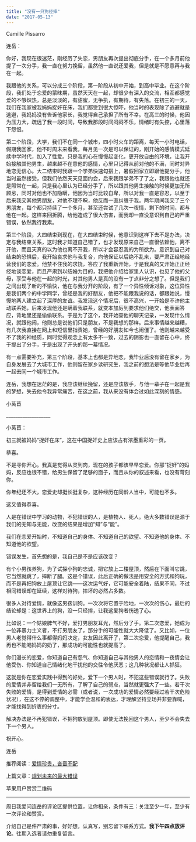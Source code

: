 ```yaml
---
title: "没有一只狗经摔"
date: "2017-05-13"
---
```


Camille Pissarro

连岳：

你好，我现在很迷茫，刚经历了失恋，男朋友再次提出彻底分手，在一个多月前他提了一次分手，我一直在努力挽留，虽然他一直说还爱我，但是就是不愿意再与我在一起。

我跟他的关系，可以分成三个阶段，第一阶段从初中开始，到高中毕业。在这个阶段，我们处于恋爱的蒙昧期，虽然天天在一起，却很少有深入的交流，相互都感觉爱的不够炽热，总是淡淡的，有甜蜜，无争执，有期待，有失落。在初三的一天，我们在我家被我妈妈捉奸在床，我们都受到很大惊吓，他当时的表现除了逃避就是逃避，我妈妈没有告诉他家长，我觉得自己承担了所有不幸。在高三的时候，他因为压力大，疏远了我一段时间，导致我那段时间闷闷不乐，情绪时有失控，心里落下怨恨。

第二个阶段，大学，我们不在同一个城市，四小时火车的距离，每天一小时电话，假期我回家，他不时周末来看我，每月见一次是可以保证的，刚开始的感情模式延续中学时代，加入了性爱。只是我的心在慢慢起变化，更开放自由的环境，让我开始接触其他男生，越来越不在意他的感情，心里只记得从前对他的不满，同时对异地恋无信心。大二结束时我跟一个学弟快速勾搭上，暑假回家立即跟他提分手，他当时虽然接受，但我们依然天天见面约会，后来我跟学弟不了了之，我跟他也就还是照常在一起，只是我心里认为已经分手了，所以跟其他男生接触的时候更加无所顾忌，同时对他也不加隐瞒，他因为当时比较自卑，所以对我一直是容忍，以至于后来我交其他男朋友，对他不理不睬，他反而一直纠缠于我。两年期间我交了三个男朋友，每个都只持续了一个多月，甚至还尝试了几次一夜情，剩下的时间，都与他在一起。这样来回折腾，给他造成了很大伤害，而我却一直没意识到自己的严重错误，依然我行我素。

第三个阶段，大四结束到现在，在大四结束时候，他意识到这样下去不是办法，决定与我结束关系，这时我才知道自己错了，也才发现原来自己一直很依赖他，离不开他，而且天真的以为他也离不开我，所以才会容忍我的为所欲为。意识到自己对结束的恐惧后，我开始哀求他与我复合，向他保证以后绝不乱来，要严肃正经地经营我们的恋爱。他禁不住我的求饶，答应了我重新开始，于是我真的又开始正正经经地谈恋爱，而且严肃到以结婚为目的，我把他介绍给家里人认识，也见了他的父母，享受与他在一起的时光，对其他男人是真的没有一丁点非分之想了。但是我们之间出现了新的不愉快，他在与我分开的阶段，有了一个异性倾诉对象，这位异性是我们两个的中学同学，曾经是我的好朋友，他把不能跟我说的话，都跟她说，慢慢地两人建立起了深厚的友谊。我发现这个情况后，很不高兴，一开始是不许他主动联系她，后来发现他还是瞒着我联系，就变本加厉到要求他们绝交，他表面答应，背地里还是偷偷联系。于是为了这个，我开始查他的聊天记录，一发现什么情况，就跟他闹，他则总是说他们只是朋友，不是我想的那样。后来事情越来越糟，有几次我直接在网上和短信里指责她，曾经的好朋友如今也闹僵了。他则越来越受不了我的神经质，同时觉得观念上有太多不一致，过去的阴影也一直留在心中，终于提出了分手，于是出现了开头的那一幕情况。

有一点需要补充，第三个阶段，基本上也都是异地恋，我毕业后没有留在家乡，为自身发展去了大城市工作，他则留在家乡读研究生，我之前的想法是等他毕业后再一起去同一个城市工作。

连岳，我想在迷茫的是，我应该继续挽留，还是应该放手，与他一辈子在一起是我的梦想，失去他令我异常痛苦，在这之前，我从来没有体会过如此深刻的情感。

小莴苣

\_\_\_\_\_\_\_\_\_\_\_\_\_\_\_\_\_\_\_

小莴苣：

初三就被妈妈“捉奸在床”，这在中国捉奸史上应该占有浓墨重彩的一页。

恭喜。

不是寻你开心。我真是觉得从灵到肉，现在的孩子都该早早恋爱。你那“捉奸”的妈妈，反应也很不错，给男生保留了足够的面子，而且从你的叙述来看，也没有苛刻你。

你年纪还不大，恋爱史却挺长挺复杂，这种经历在同龄人当中，可能也不多。

这又值得恭喜。

人是在错误中学习的动物，不犯错误的人，是植物人、死人。绝大多数错误是源于我们的无知与无能，改变的结果是增加“知”与“能”。

我们在恋爱开始时，不知道自己的身体、不知道自己的欲望、不知道他的身体、不知道他的欲望。

错误发生，首先想的是，我自己是不是应该改变？

有个小男孩养狗，为了试探小狗的忠诚，把它放上二楼屋顶，然后在下面叫它跳，它当然就跳了，摔断了腿。这是个错误，此后正确的做法是用安全的方式和狗玩，而不是再把狗放上屋顶让它跳——这次运气好，它可能安全着陆，结果不同，不过相同错误却在延续，这样对待狗，摔坏的必然占多数。

很多人对待爱情，就像这男孩训狗。一次次将它置于险地，一次次的伤心，最后的结论却是：这世界上的狗，没一只经摔，让我这爱狗者伤透了心。

比如说：一个姑娘脾气不好，爱打男朋友耳光，然后分了手。第二次恋爱，她成为一位非暴力主义者，不打男朋友了，那分手的可能性就大大降低了。又比如，一位男人老觉得什么事都得妈妈决定，女友因此离开了，第二次恋爱，他提醒自己，我再也不能喝妈妈的奶了，那成功的可能性也就提高了。

你们漫长的恋爱，你知道自己有怨气、你知道自己与其他男人的恋情和一夜情会让他受伤、你知道自己情绪化地干扰他的交往令他厌恶；这几种状况都让人抓狂。

这就是你在恋爱实践中得到的好处，爱下一个男人时，不犯这些错误就行了。失败的爱情并非留给我们一无所有，了解了自己的弱点，当然就更强大了一些。若干次失败的爱情，是得到爱情的必需（或者说，一次成功的爱情必然要经过若干次危险状况），在这不停的调整中，才能学会温和的表达，才理解坚持立场并非要靠喊，才能找得到折衷的分寸。

解决办法是不再犯错误，不把狗放到屋顶。即使无法挽回这个男人，至少不会失去下一个男人。

祝开心。

连岳

推荐阅读：[爱情珍贵，吝啬不配](http://mp.weixin.qq.com/s?__biz=MjM5NDU0Mjk2MQ==&mid=2651623024&idx=1&sn=a0bf3b51017419d27e63770ee2b9a144&chksm=bd7e0a6e8a0983782d187f9b4586e41641f7157b6ff5817656ee2f9c0c5635ec0334ccc9ed9e&scene=21#wechat_redirect)  

上篇文章：[规划未来的最大错误](http://mp.weixin.qq.com/s?__biz=MjM5NDU0Mjk2MQ==&mid=2651623041&idx=1&sn=b8f4985f57e48771a6164d4024f7511d&chksm=bd7e0a9f8a0983897b5ee17759cd1c3c008d93412b05584488cb5c0c30a581f2c3bfa797ed59&scene=21#wechat_redirect)

苹果用户赞赏二维码

* * *

周日我爱问连岳的评论区提供位置，让你相亲，条件有三：关注至少一年，至少有一次评论和赞赏。

介绍自己是件严肃的事，好好想，认真写，别忘留下联系方式。**我下午四点放评论**。往期入选者请勿重复留言。
